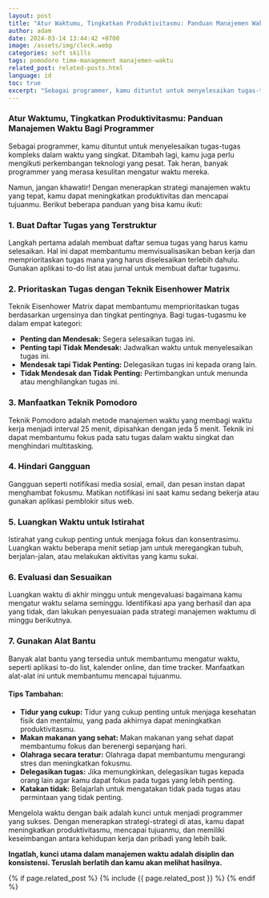 ```yaml
---
layout: post
title: "Atur Waktumu, Tingkatkan Produktivitasmu: Panduan Manajemen Waktu Bagi Programmer"
author: adam
date: 2024-03-14 13:44:42 +0700
image: /assets/img/clock.webp
categories: soft skills
tags: pomodoro time-management manajemen-waktu
related_post: related-posts.html
language: id
toc: true
excerpt: "Sebagai programmer, kamu dituntut untuk menyelesaikan tugas-tugas kompleks dalam waktu yang singkat. Ditambah lagi, kamu juga perlu mengikuti perkembangan teknologi yang pesat. Tak heran, banyak programmer yang merasa kesulitan mengatur waktu mereka. "
---
```


### Atur Waktumu, Tingkatkan Produktivitasmu: Panduan Manajemen Waktu Bagi Programmer

Sebagai programmer, kamu dituntut untuk menyelesaikan tugas-tugas kompleks dalam waktu yang singkat. Ditambah lagi, kamu juga perlu mengikuti perkembangan teknologi yang pesat. Tak heran, banyak programmer yang merasa kesulitan mengatur waktu mereka. 

Namun, jangan khawatir! Dengan menerapkan strategi manajemen waktu yang tepat, kamu dapat meningkatkan produktivitas dan mencapai tujuanmu. Berikut beberapa panduan yang bisa kamu ikuti:

### 1. Buat Daftar Tugas yang Terstruktur

Langkah pertama adalah membuat daftar semua tugas yang harus kamu selesaikan. Hal ini dapat membantumu memvisualisasikan beban kerja dan memprioritaskan tugas mana yang harus diselesaikan terlebih dahulu. Gunakan aplikasi to-do list atau jurnal untuk membuat daftar tugasmu.

### 2. Prioritaskan Tugas dengan Teknik Eisenhower Matrix

Teknik Eisenhower Matrix dapat membantumu memprioritaskan tugas berdasarkan urgensinya dan tingkat pentingnya. Bagi tugas-tugasmu ke dalam empat kategori:

* **Penting dan Mendesak:** Segera selesaikan tugas ini.
* **Penting tapi Tidak Mendesak:** Jadwalkan waktu untuk menyelesaikan tugas ini.
* **Mendesak tapi Tidak Penting:** Delegasikan tugas ini kepada orang lain.
* **Tidak Mendesak dan Tidak Penting:** Pertimbangkan untuk menunda atau menghilangkan tugas ini.

### 3. Manfaatkan Teknik Pomodoro

Teknik Pomodoro adalah metode manajemen waktu yang membagi waktu kerja menjadi interval 25 menit, dipisahkan dengan jeda 5 menit. Teknik ini dapat membantumu fokus pada satu tugas dalam waktu singkat dan menghindari multitasking.

### 4. Hindari Gangguan

Gangguan seperti notifikasi media sosial, email, dan pesan instan dapat menghambat fokusmu. Matikan notifikasi ini saat kamu sedang bekerja atau gunakan aplikasi pemblokir situs web.

### 5. Luangkan Waktu untuk Istirahat

Istirahat yang cukup penting untuk menjaga fokus dan konsentrasimu. Luangkan waktu beberapa menit setiap jam untuk meregangkan tubuh, berjalan-jalan, atau melakukan aktivitas yang kamu sukai.

### 6. Evaluasi dan Sesuaikan

Luangkan waktu di akhir minggu untuk mengevaluasi bagaimana kamu mengatur waktu selama seminggu. Identifikasi apa yang berhasil dan apa yang tidak, dan lakukan penyesuaian pada strategi manajemen waktumu di minggu berikutnya.

### 7. Gunakan Alat Bantu

Banyak alat bantu yang tersedia untuk membantumu mengatur waktu, seperti aplikasi to-do list, kalender online, dan time tracker. Manfaatkan alat-alat ini untuk membantumu mencapai tujuanmu.

#### Tips Tambahan:

* **Tidur yang cukup:** Tidur yang cukup penting untuk menjaga kesehatan fisik dan mentalmu, yang pada akhirnya dapat meningkatkan produktivitasmu.
* **Makan makanan yang sehat:** Makan makanan yang sehat dapat membantumu fokus dan berenergi sepanjang hari.
* **Olahraga secara teratur:** Olahraga dapat membantumu mengurangi stres dan meningkatkan fokusmu.
* **Delegasikan tugas:** Jika memungkinkan, delegasikan tugas kepada orang lain agar kamu dapat fokus pada tugas yang lebih penting.
* **Katakan tidak:** Belajarlah untuk mengatakan tidak pada tugas atau permintaan yang tidak penting.

Mengelola waktu dengan baik adalah kunci untuk menjadi programmer yang sukses. Dengan menerapkan strategi-strategi di atas, kamu dapat meningkatkan produktivitasmu, mencapai tujuanmu, dan memiliki keseimbangan antara kehidupan kerja dan pribadi yang lebih baik.

**Ingatlah, kunci utama dalam manajemen waktu adalah disiplin dan konsistensi. Teruslah berlatih dan kamu akan melihat hasilnya.**

{% if page.related_post %}
  {% include {{ page.related_post }} %}
{% endif %}